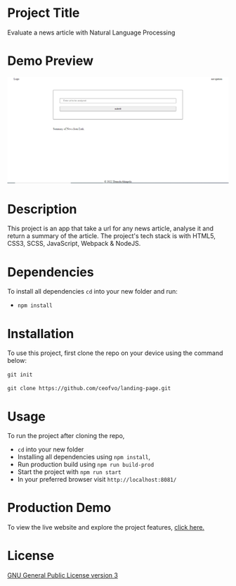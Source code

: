 # Project Title

Evaluate a news article with Natural Language Processing

# Demo Preview

![Landing Page Preview](https://github.com/ceofvo/evaluate-news-nlp/blob/master/nlp-image.PNG)

# Description

This project is an app that take a url for any news article, analyse it and return a summary of the article. The project's tech stack is with HTML5, CSS3, SCSS, JavaScript, Webpack & NodeJS.  

# Dependencies

To install all dependencies `cd` into your new folder and run:

- `npm install`

# Installation
To use this project, first clone the repo on your device using the command below:

```git init```

```git clone https://github.com/ceofvo/landing-page.git``` 

# Usage

To run the project after cloning the repo, 
 - `cd` into your new folder 
 - Installing all dependencies using `npm install`, 
 - Run production build using `npm run build-prod` 
 - Start the project with `npm run start`
 - In your preferred browser visit `http://localhost:8081/`

# Production Demo

To view the live website and explore the project features, [click here.](https://a-news-article-nlp.herokuapp.com//)

# License

[GNU General Public License version 3](https://opensource.org/licenses/GPL-3.0)

